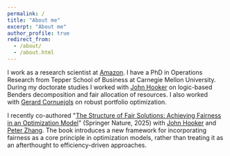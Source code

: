 ```yaml
---
permalink: /
title: "About me"
excerpt: "About me"
author_profile: true
redirect_from: 
  - /about/
  - /about.html
---
```


I work as a research scientist at [Amazon](https://www.amazon.science/).
I have a PhD in Operations Research from Tepper School of Business at Carnegie Mellon University. 
During my doctorate studies I worked with [John Hooker](http://public.tepper.cmu.edu/jnh/) on logic-based Benders decomposition and fair allocation of resources. 
I also worked with [Gerard Cornuejols](http://www.andrew.cmu.edu/user/gc0v/) on robust portfolio optimization. 

I recently co-authored "[The Structure of Fair Solutions: Achieving Fairness in an Optimization Model](https://link.springer.com/book/10.1007/978-3-031-82190-5)" (Springer Nature, 2025) with [John Hooker](http://public.tepper.cmu.edu/jnh/) and [Peter Zhang](https://www.andrew.cmu.edu/user/yunz2/). The book introduces a new framework for incorporating fairness as a core principle in optimization models, rather than treating it as an afterthought to efficiency-driven approaches.
